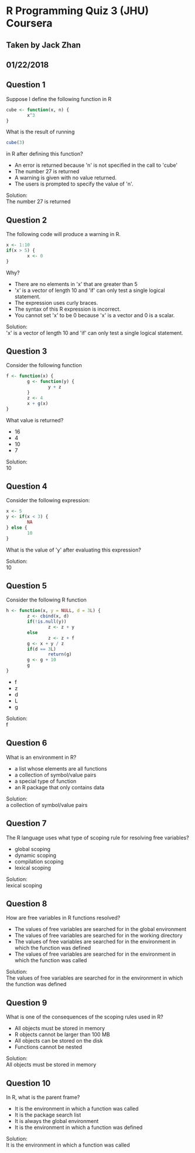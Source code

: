 # R Programming Quiz 3 (JHU) Coursera
## Taken by Jack Zhan
## 01/22/2018

Question 1
----------
Suppose I define the following function in R
```R
cube <- function(x, n) {
        x^3
}
```
What is the result of running
```R
cube(3)
```
in R after defining this function?
* An error is returned because 'n' is not specified in the call to 'cube'
* The number 27 is returned
* A warning is given with no value returned.
* The users is prompted to specify the value of 'n'.

Solution: </br>
The number 27 is returned

Question 2
----------
The following code will produce a warning in R.
```R
x <- 1:10
if(x > 5) {
        x <- 0
}
```
Why?
* There are no elements in 'x' that are greater than 5
* 'x' is a vector of length 10 and 'if' can only test a single logical statement.
* The expression uses curly braces.
* The syntax of this R expression is incorrect.
* You cannot set 'x' to be 0 because 'x' is a vector and 0 is a scalar.

Solution: </br>
'x' is a vector of length 10 and 'if' can only test a single logical statement.

Question 3
----------
Consider the following function
```R
f <- function(x) {
        g <- function(y) {
                y + z
        }
        z <- 4
        x + g(x)
}
```
What value is returned?
* 16
* 4
* 10
* 7

Solution: </br>
10

Question 4
----------
Consider the following expression:
```R
x <- 5
y <- if(x < 3) {
        NA
} else {
        10
}
```
What is the value of 'y' after evaluating this expression?

Solution: </br>
10

Question 5
----------
Consider the following R function
```R
h <- function(x, y = NULL, d = 3L) {
        z <- cbind(x, d)
        if(!is.null(y))
                z <- z + y
        else
                z <- z + f
        g <- x + y / z
        if(d == 3L)
                return(g)
        g <- g + 10
        g
}
```
* f
* z
* d
* L
* g

Solution: </br>
f

Question 6
----------
What is an environment in R?
* a list whose elements are all functions
* a collection of symbol/value pairs
* a special type of function
* an R package that only contains data

Solution: </br>
a collection of symbol/value pairs

Question 7
----------
The R language uses what type of scoping rule for resolving free variables?
* global scoping
* dynamic scoping
* compilation scoping
* lexical scoping

Solution: </br>
lexical scoping

Question 8
----------
How are free variables in R functions resolved?
* The values of free variables are searched for in the global environment
* The values of free variables are searched for in the working directory
* The values of free variables are searched for in the environment in which the function was defined
* The values of free variables are searched for in the environment in which the function was called

Solution: </br>
The values of free variables are searched for in the environment in which the function was defined

Question 9
----------
What is one of the consequences of the scoping rules used in R?
* All objects must be stored in memory
* R objects cannot be larger than 100 MB
* All objects can be stored on the disk
* Functions cannot be nested

Solution: </br>
All objects must be stored in memory

Question 10
-----------
In R, what is the parent frame?
* It is the environment in which a function was called
* It is the package search list
* It is always the global environment
* It is the environment in which a function was defined

Solution: </br>
It is the environment in which a function was called